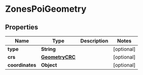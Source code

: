 

# ZonesPoiGeometry


## Properties

Name | Type | Description | Notes
------------ | ------------- | ------------- | -------------
**type** | **String** |  |  [optional]
**crs** | [**GeometryCRC**](GeometryCRC.md) |  |  [optional]
**coordinates** | **Object** |  |  [optional]



